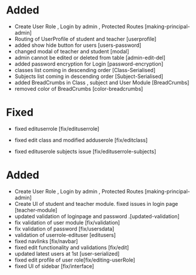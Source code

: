  # Added
 - Create User Role , Login by admin , Protected Routes [making-principal-admin]
 - Routing of UserProfile of student and teacher [userprofile]
 - added show hide button for users [users-password]
 - changed modal of teacher and student [modal]
 - admin cannot be edited or deleted from table [admin-edit-del]
 - added password encryption for Login [password-encryption]
 - classes list coming in descending order [Class-Serialised]
  - Subjects list coming in descending order [Subject-Serialised]
  - added BreadCrumbs in Class , subject and User Module [BreadCrumbs]
  - removed color of BreadCrumbs [color-breadcrumbs]

 
 # Fixed
 - fixed edituserrole [fix/edituserrole]
 
 - fixed edit class and modified adduserole [fix/editclass]
 - fixed edituserole subjects issue [fix/edituserrole-subjects]

 # Added
 - Create User Role , Login by admin , Protected Routes [making-principal-admin]
 - Create UI of student and teacher module. fixed issues in login page [teacher-module]
 - updated validation of loginpage and password .[updated-validation]
 - fix validation of user module [fix/validation]
 - fix validation of password [fix/usersdata]
 - validation of userrole-edituser [editusers]
 - fixed navlinks [fix/navbar]
 - fixed edit functionality and validations [fix/edit]
 - updated latest users at 1st [user-serialized]
 - fixed edit profile of user role[fix/editing-userRole]
 - fixed UI of sidebar [fix/interface]